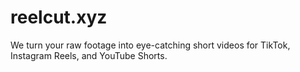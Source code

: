 # reelcut.xyz
We turn your raw footage into eye-catching short videos for TikTok, Instagram Reels, and YouTube Shorts.
